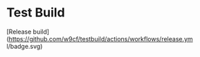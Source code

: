 # Test Build

[Release build](https://github.com/w9cf/testbuild/actions/workflows/release.ym
l/badge.svg)

